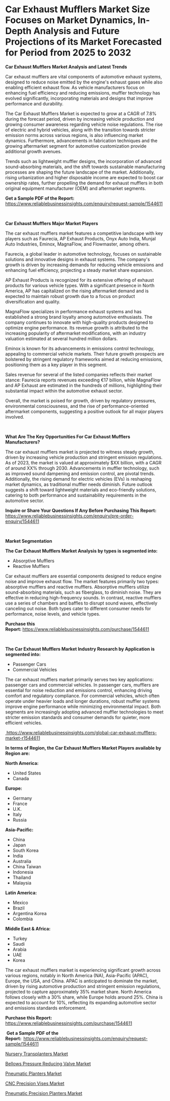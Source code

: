 <p><h1>Car Exhaust Mufflers Market Size Focuses on Market Dynamics, In-Depth Analysis and Future Projections of its Market Forecasted for Period from 2025 to 2032</h1></p><p><strong>Car Exhaust Mufflers Market Analysis and Latest Trends</strong></p>
<p><p>Car exhaust mufflers are vital components of automotive exhaust systems, designed to reduce noise emitted by the engine's exhaust gases while also enabling efficient exhaust flow. As vehicle manufacturers focus on enhancing fuel efficiency and reducing emissions, muffler technology has evolved significantly, incorporating materials and designs that improve performance and durability.</p><p>The Car Exhaust Mufflers Market is expected to grow at a CAGR of 7.8% during the forecast period, driven by increasing vehicle production and growing consumer awareness regarding vehicle noise regulations. The rise of electric and hybrid vehicles, along with the transition towards stricter emission norms across various regions, is also influencing market dynamics. Furthermore, advancements in fabrication techniques and the growing aftermarket segment for automotive customization provide additional growth avenues.</p><p>Trends such as lightweight muffler designs, the incorporation of advanced sound-absorbing materials, and the shift towards sustainable manufacturing processes are shaping the future landscape of the market. Additionally, rising urbanization and higher disposable income are expected to boost car ownership rates, further propelling the demand for exhaust mufflers in both original equipment manufacturer (OEM) and aftermarket segments.</p></p>
<p><strong>Get a Sample PDF of the Report:&nbsp;</strong> <a href="https://www.reliablebusinessinsights.com/enquiry/request-sample/1544611?utm_campaign=3347&utm_medium=2&utm_source=Github&utm_content=ia&utm_term=30032025&utm_id=car-exhaust-mufflers">https://www.reliablebusinessinsights.com/enquiry/request-sample/1544611</a></p>
<p>&nbsp;</p>
<p><strong>Car Exhaust Mufflers Major Market Players</strong></p>
<p><p>The car exhaust mufflers market features a competitive landscape with key players such as Faurecia, AP Exhaust Products, Onyx Auto India, Munjal Auto Industries, Eminox, MagnaFlow, and Flowmaster, among others. </p><p>Faurecia, a global leader in automotive technology, focuses on sustainable solutions and innovative designs in exhaust systems. The company's growth is driven by increasing demands for reducing vehicle emissions and enhancing fuel efficiency, projecting a steady market share expansion.</p><p>AP Exhaust Products is recognized for its extensive offering of exhaust products for various vehicle types. With a significant presence in North America, AP has capitalized on the rising aftermarket demand and is expected to maintain robust growth due to a focus on product diversification and quality.</p><p>MagnaFlow specializes in performance exhaust systems and has established a strong brand loyalty among automotive enthusiasts. The company continues to innovate with high-quality products designed to optimize engine performance. Its revenue growth is attributed to the increasing popularity of aftermarket modifications, with an industry valuation estimated at several hundred million dollars.</p><p>Eminox is known for its advancements in emissions control technology, appealing to commercial vehicle markets. Their future growth prospects are bolstered by stringent regulatory frameworks aimed at reducing emissions, positioning them as a key player in this segment.</p><p>Sales revenue for several of the listed companies reflects their market stance: Faurecia reports revenues exceeding €17 billion, while MagnaFlow and AP Exhaust are estimated in the hundreds of millions, highlighting their substantial impact within the automotive exhaust sector.</p><p>Overall, the market is poised for growth, driven by regulatory pressures, environmental consciousness, and the rise of performance-oriented aftermarket components, suggesting a positive outlook for all major players involved.</p></p>
<p>&nbsp;</p>
<p><strong>What Are The Key Opportunities For Car Exhaust Mufflers Manufacturers?</strong></p>
<p><p>The car exhaust mufflers market is projected to witness steady growth, driven by increasing vehicle production and stringent emission regulations. As of 2023, the market is valued at approximately $XX billion, with a CAGR of around XX% through 2030. Advancements in muffler technology, such as improved sound dampening and emission control, are pivotal trends. Additionally, the rising demand for electric vehicles (EVs) is reshaping market dynamics, as traditional muffler needs diminish. Future outlook suggests a shift toward lightweight materials and eco-friendly solutions, catering to both performance and sustainability requirements in the automotive sector.</p></p>
<p><strong>Inquire or Share Your Questions If Any Before Purchasing This Report:</strong> <a href="https://www.reliablebusinessinsights.com/enquiry/pre-order-enquiry/1544611?utm_campaign=3347&utm_medium=2&utm_source=Github&utm_content=ia&utm_term=30032025&utm_id=car-exhaust-mufflers">https://www.reliablebusinessinsights.com/enquiry/pre-order-enquiry/1544611</a></p>
<p>&nbsp;</p>
<p><strong>Market Segmentation</strong></p>
<p><strong>The Car Exhaust Mufflers Market Analysis by types is segmented into:</strong></p>
<p><ul><li>Absorptive Mufflers</li><li>Reactive Mufflers</li></ul></p>
<p><p>Car exhaust mufflers are essential components designed to reduce engine noise and improve exhaust flow. The market features primarily two types: absorptive mufflers and reactive mufflers. Absorptive mufflers utilize sound-absorbing materials, such as fiberglass, to diminish noise. They are effective in reducing high-frequency sounds. In contrast, reactive mufflers use a series of chambers and baffles to disrupt sound waves, effectively canceling out noise. Both types cater to different consumer needs for performance, noise levels, and vehicle types.</p></p>
<p><strong>Purchase this Report:&nbsp;</strong><a href="https://www.reliablebusinessinsights.com/purchase/1544611?utm_campaign=3347&utm_medium=2&utm_source=Github&utm_content=ia&utm_term=30032025&utm_id=car-exhaust-mufflers">https://www.reliablebusinessinsights.com/purchase/1544611</a></p>
<p>&nbsp;</p>
<p><strong>The Car Exhaust Mufflers Market Industry Research by Application is segmented into:</strong></p>
<p><ul><li>Passenger Cars</li><li>Commercial Vehicles</li></ul></p>
<p><p>The car exhaust mufflers market primarily serves two key applications: passenger cars and commercial vehicles. In passenger cars, mufflers are essential for noise reduction and emissions control, enhancing driving comfort and regulatory compliance. For commercial vehicles, which often operate under heavier loads and longer durations, robust muffler systems improve engine performance while minimizing environmental impact. Both segments are increasingly adopting advanced muffler technologies to meet stricter emission standards and consumer demands for quieter, more efficient vehicles.</p></p>
<p><a href="https://www.reliablebusinessinsights.com/global-car-exhaust-mufflers-market-r1544611?utm_campaign=3347&utm_medium=2&utm_source=Github&utm_content=ia&utm_term=30032025&utm_id=car-exhaust-mufflers">&nbsp;https://www.reliablebusinessinsights.com/global-car-exhaust-mufflers-market-r1544611</a></p>
<p><strong>In terms of Region, the Car Exhaust Mufflers Market Players available by Region are:</strong></p>
<p>
    <p> <strong> North America: </strong>
        <ul>
            <li>United States</li>
            <li>Canada</li>
        </ul>
        </p> 
    <p> <strong> Europe: </strong>
        <ul>
            <li>Germany</li>
            <li>France</li>
            <li>U.K.</li>
            <li>Italy</li>
            <li>Russia</li>
        </ul>
        </p> 
    <p> <strong> Asia-Pacific: </strong>
        <ul>
            <li>China</li>
            <li>Japan</li>
            <li>South Korea</li>
            <li>India</li>
            <li>Australia</li>
            <li>China Taiwan</li>
            <li>Indonesia</li>
            <li>Thailand</li>
            <li>Malaysia</li>
        </ul>
        </p> 
    <p> <strong> Latin America: </strong>
        <ul>
            <li>Mexico</li>
            <li>Brazil</li>
            <li>Argentina Korea</li>
            <li>Colombia</li>
        </ul>
        </p> 
    <p> <strong> Middle East & Africa: </strong>
        <ul>
            <li>Turkey</li>
            <li>Saudi</li>
            <li>Arabia</li>
            <li>UAE</li>
            <li>Korea</li>
        </ul>
    </p>
    </p>
<p><p>The car exhaust mufflers market is experiencing significant growth across various regions, notably in North America (NA), Asia-Pacific (APAC), Europe, the USA, and China. APAC is anticipated to dominate the market, driven by rising automotive production and stringent emission regulations, projected to capture approximately 35% market share. North America follows closely with a 30% share, while Europe holds around 25%. China is expected to account for 10%, reflecting its expanding automotive sector and emissions standards enforcement.</p></p>
<p><strong>Purchase this Report: </strong><a href="https://www.reliablebusinessinsights.com/purchase/1544611?utm_campaign=3347&utm_medium=2&utm_source=Github&utm_content=ia&utm_term=30032025&utm_id=car-exhaust-mufflers">https://www.reliablebusinessinsights.com/purchase/1544611</a></p>
<p>&nbsp;<strong>Get a Sample PDF of the Report:&nbsp;&nbsp;</strong><a href="https://www.reliablebusinessinsights.com/enquiry/request-sample/1544611?utm_campaign=3347&utm_medium=2&utm_source=Github&utm_content=ia&utm_term=30032025&utm_id=car-exhaust-mufflers">https://www.reliablebusinessinsights.com/enquiry/request-sample/1544611</a></p>
<p><strong></strong></p>
<p><p><a href="https://www.linkedin.com/pulse/nursery-transplanters-market-size-growing-cagr-77-from-2025-ymx0c?utm_campaign=3347&utm_medium=2&utm_source=Github&utm_content=ia&utm_term=30032025&utm_id=car-exhaust-mufflers">Nursery Transplanters Market</a></p><p><a href="https://www.linkedin.com/pulse/strategic-market-research-report-bellows-pressure-reducing-valve-ntxec?utm_campaign=3347&utm_medium=2&utm_source=Github&utm_content=ia&utm_term=30032025&utm_id=car-exhaust-mufflers">Bellows Pressure Reducing Valve Market</a></p><p><a href="https://www.linkedin.com/pulse/analysis-global-pneumatic-planters-market-present-landscape-ctmvc?utm_campaign=3347&utm_medium=2&utm_source=Github&utm_content=ia&utm_term=30032025&utm_id=car-exhaust-mufflers">Pneumatic Planters Market</a></p><p><a href="https://www.linkedin.com/pulse/cnc-precision-vises-market-growth-study-offers-detailed-mt8xc?utm_campaign=3347&utm_medium=2&utm_source=Github&utm_content=ia&utm_term=30032025&utm_id=car-exhaust-mufflers">CNC Precision Vises Market</a></p><p><a href="https://www.linkedin.com/pulse/future-demand-revenue-forecast-pneumatic-precision-planters-ksquc?utm_campaign=3347&utm_medium=2&utm_source=Github&utm_content=ia&utm_term=30032025&utm_id=car-exhaust-mufflers">Pneumatic Precision Planters Market</a></p></p>